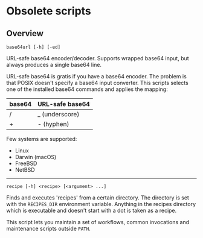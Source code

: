Obsolete scripts
================

Overview
--------

    base64url [-h] [-ed]

URL-safe base64 encoder/decoder. Supports wrapped base64 input,
but always produces a single base64 line.

URL-safe base64 is gratis if you have a base64 encoder.
The problem is that POSIX doesn't specify a base64 input converter.
This scripts selects one of the installed base64 commands and applies
the mapping:

  | base64 | URL-safe base64 |
  |--------|-----------------|
  | /      | _ (underscore)  |
  | +      | - (hyphen)      |

Few systems are supported:

  - Linux
  - Darwin (macOS)
  - FreeBSD
  - NetBSD

------------------------------------------------------------------------

    recipe [-h] <recipe> [<argument> ...]

Finds and executes 'recipes' from a certain directory. The directory
is set with the `RECIPES_DIR` environment variable. Anything in the
recipes directory which is executable and doesn't start with a dot
is taken as a recipe.

This script lets you maintain a set of workflows, common invocations
and maintenance scripts outside `PATH`.
